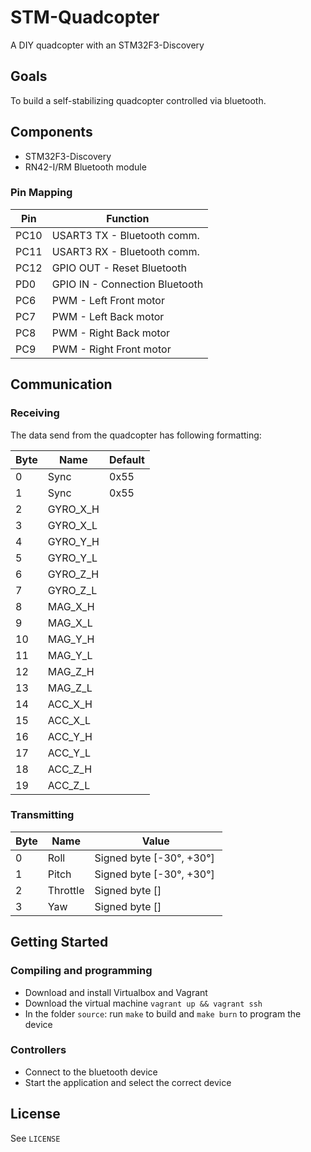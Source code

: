 # STM-Quadcopter

A DIY quadcopter with an STM32F3-Discovery

## Goals

To build a self-stabilizing quadcopter controlled via bluetooth.

## Components

* STM32F3-Discovery
* RN42-I/RM Bluetooth module

### Pin Mapping

| Pin  | Function                       |
| ---  | --------                       |
| PC10 | USART3 TX - Bluetooth comm.    |
| PC11 | USART3 RX - Bluetooth comm.    |
| PC12 | GPIO OUT - Reset Bluetooth     |
| PD0  | GPIO IN - Connection Bluetooth |
| PC6  | PWM - Left Front motor         |
| PC7  | PWM - Left Back motor          |
| PC8  | PWM - Right Back motor         |
| PC9  | PWM - Right Front motor        |

## Communication

### Receiving

The data send from the quadcopter has following formatting:

| Byte | Name     | Default |
| ---  | ---      | ---     |
| 0    | Sync     | 0x55    |
| 1    | Sync     | 0x55    |
| 2    | GYRO_X_H |         |
| 3    | GYRO_X_L |         |
| 4    | GYRO_Y_H |         |
| 5    | GYRO_Y_L |         |
| 6    | GYRO_Z_H |         |
| 7    | GYRO_Z_L |         |
| 8    | MAG_X_H  |         |
| 9    | MAG_X_L  |         |
| 10   | MAG_Y_H  |         |
| 11   | MAG_Y_L  |         |
| 12   | MAG_Z_H  |         |
| 13   | MAG_Z_L  |         |
| 14   | ACC_X_H  |         |
| 15   | ACC_X_L  |         |
| 16   | ACC_Y_H  |         |
| 17   | ACC_Y_L  |         |
| 18   | ACC_Z_H  |         |
| 19   | ACC_Z_L  |         |

### Transmitting

| Byte | Name     | Value                     |
| ---  | ----     | ---                       |
| 0    | Roll     | Signed byte [-30°, +30°]  |
| 1    | Pitch    | Signed byte [-30°, +30°]  |
| 2    | Throttle | Signed byte []            |
| 3    | Yaw      | Signed byte []            |

## Getting Started

### Compiling and programming
  - Download and install Virtualbox and Vagrant
  - Download the virtual machine `vagrant up && vagrant ssh`
  - In the folder `source`: run `make` to build and `make burn` to program the
    device

### Controllers
  - Connect to the bluetooth device
  - Start the application and select the correct device

## License
See `LICENSE`

